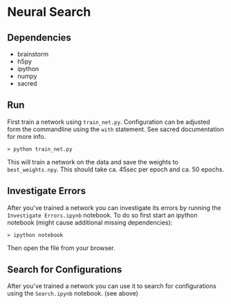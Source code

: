 # Neural Search

## Dependencies

  - brainstorm
  - h5py
  - ipython
  - numpy 
  - sacred

## Run
First train a network using `train_net.py`. 
Configuration can be adjusted form the commandline using the `with` statement. 
See sacred documentation for more info.

    > python train_net.py

This will train a network on the data and save the weights to `best_weights.npy`. 
This should take ca. 45sec per epoch and ca. 50 epochs. 

## Investigate Errors
After you've trained a network you can investigate its errors by running the `Investigate Errors.ipynb` notebook.
To do so first start an ipython notebook (might cause additional missing dependencies):

    > ipython notebook

Then open the file from your browser.

## Search for Configurations
After you've trained a network you can use it to search for configurations using the `Search.ipynb` notebook. (see above)

